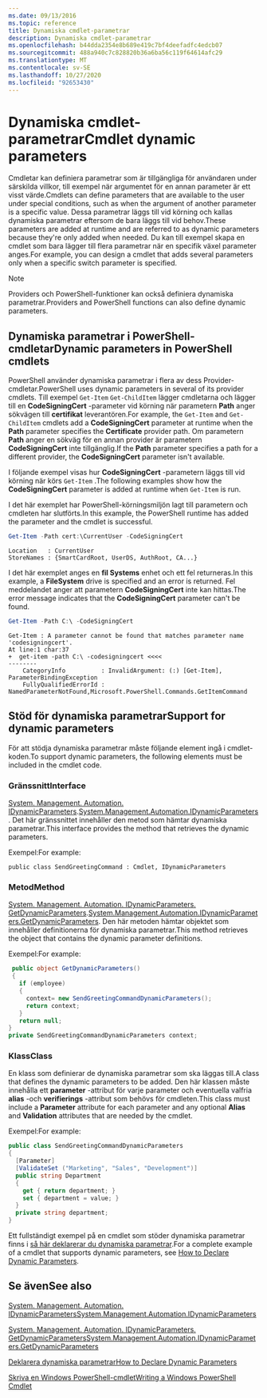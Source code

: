 ```yaml
---
ms.date: 09/13/2016
ms.topic: reference
title: Dynamiska cmdlet-parametrar
description: Dynamiska cmdlet-parametrar
ms.openlocfilehash: b44dda2354e8b689e419c7bf4deefadfc4edcb07
ms.sourcegitcommit: 488a940c7c828820b36a6ba56c119f64614afc29
ms.translationtype: MT
ms.contentlocale: sv-SE
ms.lasthandoff: 10/27/2020
ms.locfileid: "92653430"
---
```

# <a name="cmdlet-dynamic-parameters"></a><span data-ttu-id="292bf-103">Dynamiska cmdlet-parametrar</span><span class="sxs-lookup"><span data-stu-id="292bf-103">Cmdlet dynamic parameters</span></span>

<span data-ttu-id="292bf-104">Cmdletar kan definiera parametrar som är tillgängliga för användaren under särskilda villkor, till exempel när argumentet för en annan parameter är ett visst värde.</span><span class="sxs-lookup"><span data-stu-id="292bf-104">Cmdlets can define parameters that are available to the user under special conditions, such as when the argument of another parameter is a specific value.</span></span> <span data-ttu-id="292bf-105">Dessa parametrar läggs till vid körning och kallas dynamiska parametrar eftersom de bara läggs till vid behov.</span><span class="sxs-lookup"><span data-stu-id="292bf-105">These parameters are added at runtime and are referred to as dynamic parameters because they're only added when needed.</span></span> <span data-ttu-id="292bf-106">Du kan till exempel skapa en cmdlet som bara lägger till flera parametrar när en specifik växel parameter anges.</span><span class="sxs-lookup"><span data-stu-id="292bf-106">For example, you can design a cmdlet that adds several parameters only when a specific switch parameter is specified.</span></span>

> [!NOTE]
> <span data-ttu-id="292bf-107">Providers och PowerShell-funktioner kan också definiera dynamiska parametrar.</span><span class="sxs-lookup"><span data-stu-id="292bf-107">Providers and PowerShell functions can also define dynamic parameters.</span></span>

## <a name="dynamic-parameters-in-powershell-cmdlets"></a><span data-ttu-id="292bf-108">Dynamiska parametrar i PowerShell-cmdletar</span><span class="sxs-lookup"><span data-stu-id="292bf-108">Dynamic parameters in PowerShell cmdlets</span></span>

<span data-ttu-id="292bf-109">PowerShell använder dynamiska parametrar i flera av dess Provider-cmdletar.</span><span class="sxs-lookup"><span data-stu-id="292bf-109">PowerShell uses dynamic parameters in several of its provider cmdlets.</span></span> <span data-ttu-id="292bf-110">Till exempel `Get-Item` `Get-ChildItem` lägger cmdletarna och lägger till en **CodeSigningCert** -parameter vid körning när parametern **Path** anger sökvägen till **certifikat** leverantören.</span><span class="sxs-lookup"><span data-stu-id="292bf-110">For example, the `Get-Item` and `Get-ChildItem` cmdlets add a **CodeSigningCert** parameter at runtime when the **Path** parameter specifies the **Certificate** provider path.</span></span> <span data-ttu-id="292bf-111">Om parametern **Path** anger en sökväg för en annan provider är parametern **CodeSigningCert** inte tillgänglig.</span><span class="sxs-lookup"><span data-stu-id="292bf-111">If the **Path** parameter specifies a path for a different provider, the **CodeSigningCert** parameter isn't available.</span></span>

<span data-ttu-id="292bf-112">I följande exempel visas hur **CodeSigningCert** -parametern läggs till vid körning när körs `Get-Item` .</span><span class="sxs-lookup"><span data-stu-id="292bf-112">The following examples show how the **CodeSigningCert** parameter is added at runtime when `Get-Item` is run.</span></span>

<span data-ttu-id="292bf-113">I det här exemplet har PowerShell-körningsmiljön lagt till parametern och cmdleten har slutförts.</span><span class="sxs-lookup"><span data-stu-id="292bf-113">In this example, the PowerShell runtime has added the parameter and the cmdlet is successful.</span></span>

```powershell
Get-Item -Path cert:\CurrentUser -CodeSigningCert
```

```Output
Location   : CurrentUser
StoreNames : {SmartCardRoot, UserDS, AuthRoot, CA...}
```

<span data-ttu-id="292bf-114">I det här exemplet anges en **fil Systems** enhet och ett fel returneras.</span><span class="sxs-lookup"><span data-stu-id="292bf-114">In this example, a **FileSystem** drive is specified and an error is returned.</span></span> <span data-ttu-id="292bf-115">Fel meddelandet anger att parametern **CodeSigningCert** inte kan hittas.</span><span class="sxs-lookup"><span data-stu-id="292bf-115">The error message indicates that the **CodeSigningCert** parameter can't be found.</span></span>

```powershell
Get-Item -Path C:\ -CodeSigningCert
```

```Output
Get-Item : A parameter cannot be found that matches parameter name 'codesigningcert'.
At line:1 char:37
+  get-item -path C:\ -codesigningcert <<<<
--------
    CategoryInfo          : InvalidArgument: (:) [Get-Item], ParameterBindingException
    FullyQualifiedErrorId : NamedParameterNotFound,Microsoft.PowerShell.Commands.GetItemCommand
```

## <a name="support-for-dynamic-parameters"></a><span data-ttu-id="292bf-116">Stöd för dynamiska parametrar</span><span class="sxs-lookup"><span data-stu-id="292bf-116">Support for dynamic parameters</span></span>

<span data-ttu-id="292bf-117">För att stödja dynamiska parametrar måste följande element ingå i cmdlet-koden.</span><span class="sxs-lookup"><span data-stu-id="292bf-117">To support dynamic parameters, the following elements must be included in the cmdlet code.</span></span>

### <a name="interface"></a><span data-ttu-id="292bf-118">Gränssnitt</span><span class="sxs-lookup"><span data-stu-id="292bf-118">Interface</span></span>

<span data-ttu-id="292bf-119">[System. Management. Automation. IDynamicParameters](/dotnet/api/System.Management.Automation.IDynamicParameters).</span><span class="sxs-lookup"><span data-stu-id="292bf-119">[System.Management.Automation.IDynamicParameters](/dotnet/api/System.Management.Automation.IDynamicParameters).</span></span>
<span data-ttu-id="292bf-120">Det här gränssnittet innehåller den metod som hämtar dynamiska parametrar.</span><span class="sxs-lookup"><span data-stu-id="292bf-120">This interface provides the method that retrieves the dynamic parameters.</span></span>

<span data-ttu-id="292bf-121">Exempel:</span><span class="sxs-lookup"><span data-stu-id="292bf-121">For example:</span></span>

`public class SendGreetingCommand : Cmdlet, IDynamicParameters`

### <a name="method"></a><span data-ttu-id="292bf-122">Metod</span><span class="sxs-lookup"><span data-stu-id="292bf-122">Method</span></span>

<span data-ttu-id="292bf-123">[System. Management. Automation. IDynamicParameters. GetDynamicParameters](/dotnet/api/System.Management.Automation.IDynamicParameters.GetDynamicParameters).</span><span class="sxs-lookup"><span data-stu-id="292bf-123">[System.Management.Automation.IDynamicParameters.GetDynamicParameters](/dotnet/api/System.Management.Automation.IDynamicParameters.GetDynamicParameters).</span></span>
<span data-ttu-id="292bf-124">Den här metoden hämtar objektet som innehåller definitionerna för dynamiska parametrar.</span><span class="sxs-lookup"><span data-stu-id="292bf-124">This method retrieves the object that contains the dynamic parameter definitions.</span></span>

<span data-ttu-id="292bf-125">Exempel:</span><span class="sxs-lookup"><span data-stu-id="292bf-125">For example:</span></span>

```csharp
 public object GetDynamicParameters()
 {
   if (employee)
   {
     context= new SendGreetingCommandDynamicParameters();
     return context;
   }
   return null;
}
private SendGreetingCommandDynamicParameters context;
```

### <a name="class"></a><span data-ttu-id="292bf-126">Klass</span><span class="sxs-lookup"><span data-stu-id="292bf-126">Class</span></span>

<span data-ttu-id="292bf-127">En klass som definierar de dynamiska parametrar som ska läggas till.</span><span class="sxs-lookup"><span data-stu-id="292bf-127">A class that defines the dynamic parameters to be added.</span></span> <span data-ttu-id="292bf-128">Den här klassen måste innehålla ett **parameter** -attribut för varje parameter och eventuella valfria **alias** -och **verifierings** -attribut som behövs för cmdleten.</span><span class="sxs-lookup"><span data-stu-id="292bf-128">This class must include a **Parameter** attribute for each parameter and any optional **Alias** and **Validation** attributes that are needed by the cmdlet.</span></span>

<span data-ttu-id="292bf-129">Exempel:</span><span class="sxs-lookup"><span data-stu-id="292bf-129">For example:</span></span>

```csharp
public class SendGreetingCommandDynamicParameters
{
  [Parameter]
  [ValidateSet ("Marketing", "Sales", "Development")]
  public string Department
  {
    get { return department; }
    set { department = value; }
  }
  private string department;
}
```

<span data-ttu-id="292bf-130">Ett fullständigt exempel på en cmdlet som stöder dynamiska parametrar finns i [så här deklarerar du dynamiska parametrar](./how-to-declare-dynamic-parameters.md).</span><span class="sxs-lookup"><span data-stu-id="292bf-130">For a complete example of a cmdlet that supports dynamic parameters, see [How to Declare Dynamic Parameters](./how-to-declare-dynamic-parameters.md).</span></span>

## <a name="see-also"></a><span data-ttu-id="292bf-131">Se även</span><span class="sxs-lookup"><span data-stu-id="292bf-131">See also</span></span>

[<span data-ttu-id="292bf-132">System. Management. Automation. IDynamicParameters</span><span class="sxs-lookup"><span data-stu-id="292bf-132">System.Management.Automation.IDynamicParameters</span></span>](/dotnet/api/System.Management.Automation.IDynamicParameters)

[<span data-ttu-id="292bf-133">System. Management. Automation. IDynamicParameters. GetDynamicParameters</span><span class="sxs-lookup"><span data-stu-id="292bf-133">System.Management.Automation.IDynamicParameters.GetDynamicParameters</span></span>](/dotnet/api/System.Management.Automation.IDynamicParameters.GetDynamicParameters)

[<span data-ttu-id="292bf-134">Deklarera dynamiska parametrar</span><span class="sxs-lookup"><span data-stu-id="292bf-134">How to Declare Dynamic Parameters</span></span>](./how-to-declare-dynamic-parameters.md)

[<span data-ttu-id="292bf-135">Skriva en Windows PowerShell-cmdlet</span><span class="sxs-lookup"><span data-stu-id="292bf-135">Writing a Windows PowerShell Cmdlet</span></span>](./writing-a-windows-powershell-cmdlet.md)
